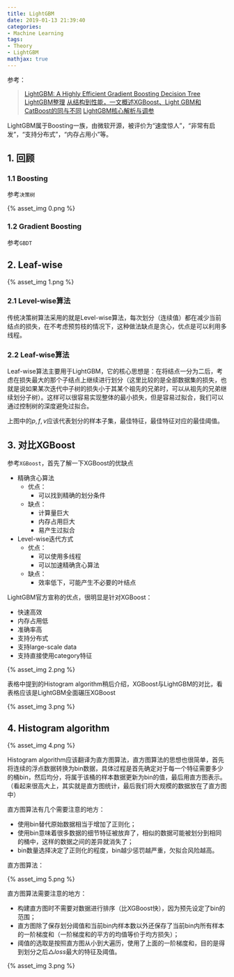 ```yaml
---
title: LightGBM
date: 2019-01-13 21:39:40
categories:
- Machine Learning
tags:
- Theory
- LightGBM
mathjax: true
---
```


参考：

> [LightGBM: A Highly Efficient Gradient Boosting Decision Tree](https://papers.nips.cc/paper/6907-lightgbm-a-highly-efficient-gradient-boosting-decision-tree.pdf)
> [LightGBM整理](https://dataxujing.github.io/LightGBM-learn/#1)
> [从结构到性能，一文概述XGBoost、Light GBM和CatBoost的同与不同](https://juejin.im/post/5ab1d713f265da238f126b87)
> [LightGBM核心解析与调参](https://juejin.im/post/5b76437ae51d45666b5d9b05)

LightGBM属于Boosting一族，由微软开源，被评价为“速度惊人”，“非常有启发”，“支持分布式”，“内存占用小”等。

<!-- more -->

## 1. 回顾

### 1.1 Boosting

参考`决策树`

{% asset_img 0.png %}

### 1.2 Gradient Boosting

参考`GBDT`

## 2. Leaf-wise

{% asset_img 1.png %}

### 2.1 Level-wise算法

传统决策树算法采用的就是Level-wise算法，每次划分（连续值）都在减少当前结点的损失，在不考虑预剪枝的情况下，这种做法缺点是贪心，优点是可以利用多线程。

### 2.2 Leaf-wise算法

Leaf-wise算法主要用于LightGBM，它的核心思想是：在将结点一分为二后，考虑在损失最大的那个子结点上继续进行划分（这里比较的是全部数据集的损失，也就是说如果某次迭代中子树的损失小于其某个祖先的兄弟时，可以从祖先的兄弟继续划分子树）。这样可以很容易实现整体的最小损失，但是容易过拟合，我们可以通过控制树的深度避免过拟合。

上图中的$p,f,v$应该代表划分的样本子集，最佳特征，最佳特征对应的最佳阈值。

## 3. 对比XGBoost

参考`XGBoost`，首先了解一下XGBoost的优缺点

* 精确贪心算法
    * 优点：
        * 可以找到精确的划分条件
    * 缺点：
        * 计算量巨大
        * 内存占用巨大
        * 易产生过拟合
* Level-wise迭代方式
    * 优点：
        * 可以使用多线程
        * 可以加速精确贪心算法
    * 缺点： 
        * 效率低下，可能产生不必要的叶结点

LightGBM官方宣称的优点，很明显是针对XGBoost：

* 快速高效
* 内存占用低
* 准确率高
* 支持分布式
* 支持large-scale data
* 支持直接使用category特征

{% asset_img 2.png %}

表格中提到的Histogram algorithm稍后介绍，XGBoost与LightGBM的对比，看表格应该是LightGBM全面碾压XGBoost

{% asset_img 3.png %}

## 4. Histogram algorithm

{% asset_img 4.png %}

Histogram algorithm应该翻译为直方图算法，直方图算法的思想也很简单，首先将连续的浮点数据转换为bin数据，具体过程是首先确定对于每一个特征需要多少的桶bin，然后均分，将属于该桶的样本数据更新为bin的值，最后用直方图表示。（看起来很高大上，其实就是直方图统计，最后我们将大规模的数据放在了直方图中）

直方图算法有几个需要注意的地方：

* 使用bin替代原始数据相当于增加了正则化；
* 使用bin意味着很多数据的细节特征被放弃了，相似的数据可能被划分到相同的桶中，这样的数据之间的差异就消失了；
* bin数量选择决定了正则化的程度，bin越少惩罚越严重，欠拟合风险越高。

直方图算法：

{% asset_img 5.png %}

直方图算法需要注意的地方：

* 构建直方图时不需要对数据进行排序（比XGBoost快），因为预先设定了bin的范围；
* 直方图除了保存划分阈值和当前bin内样本数以外还保存了当前bin内所有样本的一阶梯度和（一阶梯度和的平方的均值等价于均方损失）；
* 阈值的选取是按照直方图从小到大遍历，使用了上面的一阶梯度和，目的是得到划分之后$\bigtriangleup loss$最大的特征及阈值。




{% asset_img 3.png %}
